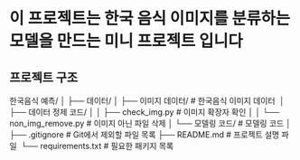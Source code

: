 # 이 프로젝트는 한국 음식 이미지를 분류하는 모델을 만드는 미니 프로젝트 입니다

## 프로젝트 구조

한국음식 예측/ │ ├── 데이터/
│   ├── 이미지 데이터/             # 한국음식 이미지 데이터 
│   ├── 데이터 정제 코드/
│   │   ├── check_img.py          # 이미지 확장자 확인
│   │   └── non_img_remove.py     # 이미지 아닌 파일 삭제
│   └── 모델링 코드/               # 모델링 코드
│ ├── .gitignore                    # Git에서 제외할 파일 목록
├── README.md                    # 프로젝트 설명 파일 
└── requirements.txt             # 필요한 패키지 목록
